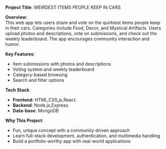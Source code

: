 **Project Title**: WEIRDEST ITEMS PEOPLE KEEP IN CARS

**Overview**:  
This web app lets users share and vote on the quirkiest items people keep in their cars. Categories include Food, Decor, and Mystical Artifacts. Users upload photos and descriptions, vote on submissions, and check out the weekly leaderboard. The app encourages community interaction and humor.

**Key Features**:
- Item submissions with photos and descriptions
- Voting system and weekly leaderboard
- Category-based browsing
- Search and filter options

**Tech Stack**:
- **Frontend**: HTML,CSS,js,React.
- **Backend**: Node.js,Express.
- **Data-base**: MongoDB

**Why This Project**:
- Fun, unique concept with a community-driven approach
- Learn full-stack development, authentication, and multimedia handling
- Build a portfolio-worthy app with real-world applications